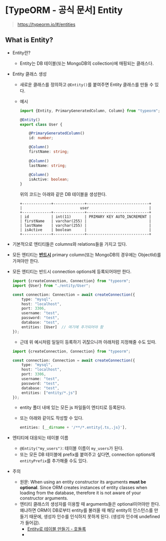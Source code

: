 # [TypeORM - 공식 문서] Entity

> https://typeorm.io/#/entities



## What is Entity?

- Entity란?

  - Entity는 DB 테이블(또는 MongoDB의 collection)에 매핑되는 클래스다.

- Entity 클래스 생성

  - 새로운 클래스를 정의하고 `@Entity()`를 붙여주면 Entity 클래스를 만들 수 있다.

  - 예시

    ```typescript
    import {Entity, PrimaryGeneratedColumn, Column} from "typeorm";
    
    @Entity()
    export class User {
    
        @PrimaryGeneratedColumn()
        id: number;
    
        @Column()
        firstName: string;
      
        @Column()
        lastName: string;
      
        @Column()
        isActive: boolean;
    }
    ```

    위의 코드는 아래와 같은 DB 테이블을 생성한다.

    ```
    +-------------+--------------+----------------------------+
    |                          user                           |
    +-------------+--------------+----------------------------+
    | id          | int(11)      | PRIMARY KEY AUTO_INCREMENT |
    | firstName   | varchar(255) |                            |
    | lastName    | varchar(255) |                            |
    | isActive    | boolean      |                            |
    +-------------+--------------+----------------------------+
    ```



- 기본적으로 엔티티들은 columns와 relations들을 가지고 있다.

- 모든 엔티티는 **<u>반드시</u>** primary column(또는 MongoDB의 경우에는 ObjectId)를 가져야만 한다.

- 모든 엔티티는 반드시 connection options에 등록되어야만 한다.

  ```typescript
  import {createConnection, Connection} from "typeorm";
  import {User} from "./entity/User";
  
  const connection: Connection = await createConnection({
      type: "mysql",
      host: "localhost",
      port: 3306,
      username: "test",
      password: "test",
      database: "test",
      entities: [User]  // 여기에 추가되어야 함
  });
  ```

  - 근데 위 예시처럼 일일이 등록하기 귀찮으니까 아래처럼 지정해줄 수도 있따.

  ```typescript
  import {createConnection, Connection} from "typeorm";
  
  const connection: Connection = await createConnection({
      type: "mysql",
      host: "localhost",
      port: 3306,
      username: "test",
      password: "test",
      database: "test",
      entities: ["entity/*.js"]  
  });
  ```

  - entity 폴더 내에 있는 모든 js 파일들이 엔티티로 등록된다.

  - 또는 아래와 같이도 작성할 수 있다.

    ```typescript
    entities: [__dirname + '/**/*.entity{.ts,.js}'],
    ```

    

- 엔티티에 대응되는 테이블 이름
  - `@Entity("my_users")`: 테이블 이름이 `my_users`가 된다.
  - 또는 모든 DB 테이블에 prefix를 붙여주고 싶다면, connection options에 `entityPrefix`를 추가해줄 수도 있다.



- 주의
  - 원문: When using an entity constructor its arguments **must be optional**. Since ORM creates instances of entity classes when loading from the database, therefore it is not aware of your constructor arguments.
  - 엔티티 클래스의 생성자를 이용할 때 arguments들은 optional이어야만 한다. 왜냐하면 ORM이 DB로부터 entity를 불러올 때 해당 entity의 인스턴스를 만들기 때문에, 생성자 인수를 인식하지 못하게 된다. (생성자 인수에 undefined가 들어감).
    - [Entity로 테이블 만들기 - 호돌록](https://log.hodol.dev/typescript/typeorm/entity)
    - 

















